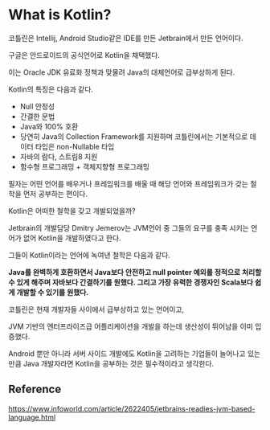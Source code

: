 # What is Kotlin?

코틀린은 Intellij, Android Studio같은 IDE를 만든 Jetbrain에서 만든 언어이다.

구글은 안드로이드의 공식언어로 Kotlin을 채택했다.

이는 Oracle JDK 유료화 정책과 맞물려 Java의 대체언어로 급부상하게 된다.

Kotlin의 특징은 다음과 같다.

- Null 안정성
- 간결한 문법
- Java와 100% 호환
- 당연히 Java의 Collection Framework를 지원하며 코틀린에서는 기본적으로 데이터 타입은 non-Nullable 타입
- 자바의 람다, 스트림8 지원
- 함수형 프로그래밍 + 객체지향형 프로그래밍

필자는 어떤 언어를 배우거나 프레임워크를 배울 때 해당 언어와 프레임워크가 갖는 철학을 먼저 공부하는 편이다.

Kotlin은 어떠한 철학을 갖고 개발되었을까?

Jetbrain의 개발담당 Dmitry Jemerov는 JVM언어 중 그들의 요구를 충족 시키는 언어가 없어 Kotlin을 개발하였다고 한다.

그들이 Kotlin이라는 언어에 녹여낸 철학은 다음과 같다.

**Java를 완벽하게 호환하면서 Java보다 안전하고 null pointer 예외를 정적으로 처리할 수 있게 해주며 자바보다 간결하기를 원했다. 그리고 가장 유력한 경쟁자인 Scala보다 쉽게 개발할 수 있기를 원했다.**

코틀린은 현재 개발자들 사이에서 급부상하고 있는 언어이고,

JVM 기반의 엔터프라이즈급 어플리케이션을 개발을 하는데 생산성이 뛰어남을 이미 입증했다.

Android 뿐만 아니라 서버 사이드 개발에도 Kotlin을 고려하는 기업들이 늘어나고 있는 만큼 Java 개발자라면 Kotlin을 공부하는 것은 필수적이라고 생각한다.

## Reference

https://www.infoworld.com/article/2622405/jetbrains-readies-jvm-based-language.html